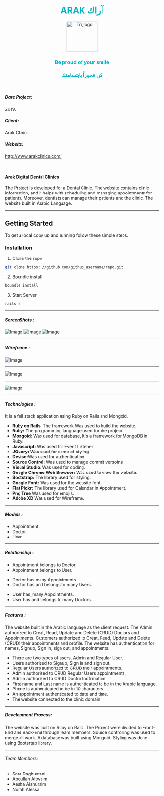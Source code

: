 <h1 align="center"style="color:#00B5C3;">ARAK آراك </h1>
<p align="center">
<img src="https://i.postimg.cc/6p2JnzZr/arak-logo.png"
     alt="Tri_logo"
     width="100" />
  </p>
<h3 style="color:#00B5C3;"align="center">Be proud of your smile </h3>
<h3 style="color:#00B5C3;"align="center">كن فخوراً بابتسامتك </h3>
</br>

<h5> Date Project:</h5>
<p>2019.</p>
<h5> Client:</h5> 
<p> Arak Clinic.</p>
<h5> Website:</h5> 
<p><a href="http://www.arakclinics.com/" class="">http://www.arakclinics.com/</a></p>
</br>
<h4>Arak Digital Dental Clinics </h4>
<p>The Project is developed for a Dental Clinic. 
The website contains clinic information, and it helps with scheduling and managing appointments for patients. 
Moreover, dentists can manage their patients and the clinic. The website built in Arabic Language.</p>

---

## Getting Started
To get a local copy up and running follow these simple steps.

### Installation
 
1. Clone the repo
```sh
git clone https:://github.com/github_username/repo.git
```
2. Boundle install

```sh
boundle install
```
3. Start Server

```sh
rails s
```

----
<h5> ScreenShots :</h5>
<img src="/Arak.png" alt="Image" >
<img src="/arak1.png" alt="Image" >
 <img src="/arak2.png" alt="Image">

---
<h5> Wireframe :</h5>
<img src="/ArakHome.png" alt="Image">

---
<img src="/ArakDoctor.png" alt="Image">

---
<img src="/ArakAbout.png" alt="Image">

----

<h5>Technologies :</h5>
<p>It is a full stack application using Ruby on Rails and Mongoid.</p>
<ul>
    <li><strong>Ruby on Rails:</strong> The framework Was used to build the website.</li>
    <li><strong>Ruby:</strong> The programming language used for the project.</li>
    <li><strong> Mongoid: </strong> Was used for database, It's a framework for MongoDB in Ruby.</li>
    <li><strong> Javascript: </strong> Was used for Event Listener </li>
    <li><strong> JQuery: </strong> Was used for some of styling</li>
    <li><strong> Devise:</strong >Was used for authentication. </li>
    <li><strong>Source Control: </strong> Was used to manage commit versoins.</li>
    <li><strong>Visual Studio: </strong> Was used for coding.</li>
    <li><strong> Google Chrome Web Browser:</strong> Was used to view the website.</li>
    <li><strong> Bootstrap:</strong> The library used for styling.</li>
    <li><strong> Google Font:</strong> Was used for the website font.</li>
    <li><strong>Flat Pickr:</strong> The library used for Calendar in Appointment.  </li>
    <li><strong>Png Tree </strong> Was used for emojis.</li>
    <li><strong>Adobe XD </strong> Was used for Wireframe.</li>
</ul>

-----

<h5>Models :</h5>
     <ul> 
          <li> Appointment. </li>
          <li> Doctor. </li>
          <li> User. </li>
     </ul>

----

<h5>Relationship :  </h5>
     <ul> 
          <li>Appointment belongs to Doctor. </li>
          <li>Appointment belongs to User. </li>
     </ul>
     <ul> 
          <li>Doctor has many Appointments. </li>
          <li> Doctor has and belongs to many Users. </li>
     </ul>
     <ul> 
          <li>User has_many Appointments. </li>
          <li>User has and belongs to many Doctors. </li>
     </ul>
     
-----
<h5>Features : </h5>
<p>The website built in the Arabic language as the client request. The  Admin authorized to Creat, Read, Update and Delete (CRUD) Doctors and Appointments. Customers authorized to Creat, Read, Update and Delete (CRUD) their appointments and profile. The website has authentication for names, Signup, Sign in, sign out, and appointments.</p>
  <ul>
                <li> There are two types of users, Admin and Regular User.</li>
                <li> Users authorized to Signup, Sign in and sign out.</li>
                <li> Regular Users authorized to CRUD their appointments. </li>
                <li> Admin authorized to CRUD Regular Users appointments. </li>
                <li> Admin authorized to CRUD Doctor Inofrmation. </li>
                <li> First name and Last name is authenticated to be in the Arabic language. </li>
                <li> Phone is authenticated to be in 10 characters </li>
                <li> An appointment authenticated to date and time. </li>
                <li> The website connected to the clinic domain</li>
 </ul>

---
  <h5>Development Process:</h5> 
              <p> The website was built on Ruby on Rails. The Project were divided to Front-End and Back-End through team members. Source controlling was used to merge all work. A database was built using Mongoid. Styling was done using Bootsrtap library.</p>

----

<h6>Team Members:</h6>
 <ul> 
     <li>Sara Daghustani</li>
     <li>Abdullah Altwaim</li>
     <li>Aesha Alshuraim</li>
     <li>Norah Alessa</li>
  </ul>
